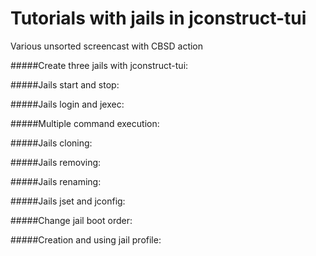 # Tutorials with  jails in jconstruct-tui

Various unsorted screencast with CBSD action

#####Create three jails with jconstruct-tui:
<script type="text/javascript" src="https://asciinema.org/a/32396.js" id="asciicast-32496" async>TEST</script>

#####Jails start and stop:
<script type="text/javascript" src="https://asciinema.org/a/32497.js" id="asciicast-32497" async></script>

#####Jails login and jexec:
<script type="text/javascript" src="https://asciinema.org/a/32498.js" id="asciicast-32498" async></script>

#####Multiple command execution:
<script type="text/javascript" src="https://asciinema.org/a/136221.js" id="asciicast-136221" async></script>

#####Jails cloning:
<script type="text/javascript" src="https://asciinema.org/a/32499.js" id="asciicast-32499" async></script>

#####Jails removing:
<script type="text/javascript" src="https://asciinema.org/a/32500.js" id="asciicast-32500" async></script>

#####Jails renaming:
<script type="text/javascript" src="https://asciinema.org/a/32502.js" id="asciicast-32502" async></script>

#####Jails jset and jconfig:
<script type="text/javascript" src="https://asciinema.org/a/32505.js" id="asciicast-32505" async></script>

#####Change jail boot order:
<script type="text/javascript" src="https://asciinema.org/a/32508.js" id="asciicast-32508" async></script>

#####Creation and using jail profile:
<script type="text/javascript" src="https://asciinema.org/a/32507.js" id="asciicast-32507" async></script>

